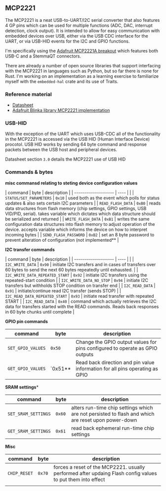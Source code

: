 ## MCP2221

The MCP2221 is a neat USB-to-UART/I2C serial converter that also features 4 GP pins which can be used for multiple functions (ADC, DAC, interrupt detection, clock output). It is intended to allow for easy communication with embedded devices over USB, either via the USB CDC interface for the UART, or via USB-HID events for the I2C and GPIO functions.

I'm specifically using the [Adafruit MCP2221A breakout](https://www.adafruit.com/product/4471) which features both USB-C and a StemmaQT connectors. 

There are already a number of open source libraries that support interfacing with the MCP2221 in languages such as Python, but so far there is none for Rust. I'm working on an implementation as a learning exercise to familiarize myself with the `embedded-hal` crate and its use of Traits.

### Reference material

* [Datasheet](https://ww1.microchip.com/downloads/en/DeviceDoc/20005565C.pdf)
* [Adafruit Blinka library MCP2221 implementation](https://github.com/adafruit/Adafruit_Blinka/blob/master/src/adafruit_blinka/microcontroller/mcp2221/mcp2221.py)

### USB-HID

With the exception of the UART which uses USB-CDC all of the functionality in the MCP2221 is accessed via the USB HID (Human Interface Device) procotol. USB HID works by sending 64 byte command and response packets between the USB host and peripheral devices.

Datasheet section `3.0` details the MCP2221 use of USB HID

### Commands & bytes

**misc commansd relating to steting device configuration values**

| command                         | byte   | description                                                                                                                                                                       |
| --------------------            | ----   |                                                                                                                                                                                   |
| `STATUS/SET_PARAMETERS`         | `0x10` | used both as the event which polls for status updates & also sets certain I2C parameters                                                                                          |
| `READ_FLASH_DATA`               | `0xB0` | reads data structures from flash memory (chip settings, GPIO settings, USB VID/PID, serial). takes variable which dictates which data structure should be serialized and returned |
| `WRITE_FLASH_DATA`              | `0xB1` | writes the same configuration data structures into flash memory to adjust operation of the device. accepts variable which informs the device on how to interpret incoming bytes   |
| `SEND_FLASH_PASSWORD`           | `0xB2` | set an 8 byte password to prevent alteration of configuration (not implemented**                                                                                                   |

**I2C transfer commands**

| command                         | byte   | description                                                                                                                                                                       |
| --------------------            | ----   |                                                                                                                                                                                   |
| `I2C_WRITE_DATA`                | `0x90` | initiate I2C transfers and in cases of transfers over 60 bytes to send the next 60 bytes repeatedly until exhausted.                                                              |
| `I2C_WRITE_DATA_REPEATED_START` | `0x92` | initiate I2C transfers using the repeated-start condition                                                                                                                         |
| `I2C_WRITE_DATA_NO_STOP`        | `0x94` | initiate I2C transfers but withholds STOP condition on transfer end                                                                                                               |
| `I2C_READ_DATA`                 | `0x91` | initiate/continue read I2C transfer (sends STOP)                                                                                                                                  |
| `I2C_READ_DATA_REPEATED_START`  | `0x93` | initiate read transfer with repeated START                                                                                                                                        |
| `I2C_READ_DATA`                 | `0x40` | command which actually retrieves the I2C data for transfers started with the READ commands. Reads back responses in 60 byte chunks until complete                                 |

**GPIO pin commands**

| command           | byte   | description                                                                  |
|-------------------|--------|------------------------------------------------------------------------------|
| `SET_GPIO_VALUES` | `0x50` | Change the GPIO output values for pins configured to operate as GPIO outputs |
| `GET_GPIO_VALUES` | `0x51** | Read back direction and pin value information for all pins operating as GPIO |

**SRAM settings***

| command             | byte   | description                                                                                        |
|---------------------|--------|----------------------------------------------------------------------------------------------------|
| `SET_SRAM_SETTINGS` | `0x60` | alters run-time chip settings which are not persisted to flash and which are reset upon power-down |
| `GET_SRAM_SETTINGS` | `0x61` | read back ephemeral run-time chip settings                                                         |


**Misc**

| command      | byte   | description                                                                                                |
|--------------|--------|------------------------------------------------------------------------------------------------------------|
| `CHIP_RESET` | `0x70` | forces a reset of the MCP2221. usually performed after updaing Flash config values to put them into effect |
|              |        |                                                                                                            |
